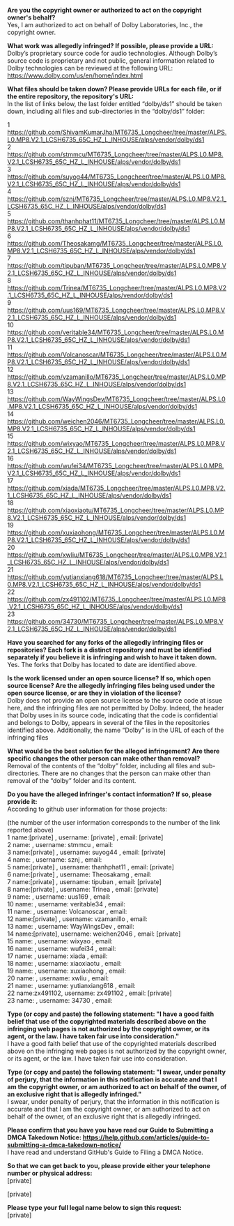 **Are you the copyright owner or authorized to act on the copyright owner's behalf?**  
Yes, I am authorized to act on behalf of Dolby Laboratories, Inc., the copyright owner.

**What work was allegedly infringed? If possible, please provide a URL:**  
Dolby’s proprietary source code for audio technologies. Although Dolby’s source code is proprietary and not public, general information related to Dolby technologies can be reviewed at the following URL: https://www.dolby.com/us/en/home/index.html

**What files should be taken down? Please provide URLs for each file, or if the entire repository, the repository's URL:**  
In the list of links below, the last folder entitled “dolby/ds1” should be taken down, including all files and sub-directories in the “dolby/ds1” folder:

1 https://github.com/ShivamKumarJha/MT6735_Longcheer/tree/master/ALPS.L0.MP8.V2.1_LCSH6735_65C_HZ_L_INHOUSE/alps/vendor/dolby/ds1  
2 https://github.com/stmmcu/MT6735_Longcheer/tree/master/ALPS.L0.MP8.V2.1_LCSH6735_65C_HZ_L_INHOUSE/alps/vendor/dolby/ds1  
3 https://github.com/suyog44/MT6735_Longcheer/tree/master/ALPS.L0.MP8.V2.1_LCSH6735_65C_HZ_L_INHOUSE/alps/vendor/dolby/ds1  
4	https://github.com/sznj/MT6735_Longcheer/tree/master/ALPS.L0.MP8.V2.1_LCSH6735_65C_HZ_L_INHOUSE/alps/vendor/dolby/ds1  
5 https://github.com/thanhphat11/MT6735_Longcheer/tree/master/ALPS.L0.MP8.V2.1_LCSH6735_65C_HZ_L_INHOUSE/alps/vendor/dolby/ds1   
6 https://github.com/Theosakamg/MT6735_Longcheer/tree/master/ALPS.L0.MP8.V2.1_LCSH6735_65C_HZ_L_INHOUSE/alps/vendor/dolby/ds1   
7 https://github.com/tipuban/MT6735_Longcheer/tree/master/ALPS.L0.MP8.V2.1_LCSH6735_65C_HZ_L_INHOUSE/alps/vendor/dolby/ds1  
8	https://github.com/Trinea/MT6735_Longcheer/tree/master/ALPS.L0.MP8.V2.1_LCSH6735_65C_HZ_L_INHOUSE/alps/vendor/dolby/ds1  
9 https://github.com/uus169/MT6735_Longcheer/tree/master/ALPS.L0.MP8.V2.1_LCSH6735_65C_HZ_L_INHOUSE/alps/vendor/dolby/ds1  
10 https://github.com/veritable34/MT6735_Longcheer/tree/master/ALPS.L0.MP8.V2.1_LCSH6735_65C_HZ_L_INHOUSE/alps/vendor/dolby/ds1  
11 https://github.com/Volcanoscar/MT6735_Longcheer/tree/master/ALPS.L0.MP8.V2.1_LCSH6735_65C_HZ_L_INHOUSE/alps/vendor/dolby/ds1  
12 https://github.com/vzamanillo/MT6735_Longcheer/tree/master/ALPS.L0.MP8.V2.1_LCSH6735_65C_HZ_L_INHOUSE/alps/vendor/dolby/ds1   
13 https://github.com/WayWingsDev/MT6735_Longcheer/tree/master/ALPS.L0.MP8.V2.1_LCSH6735_65C_HZ_L_INHOUSE/alps/vendor/dolby/ds1    
14 https://github.com/weichen2046/MT6735_Longcheer/tree/master/ALPS.L0.MP8.V2.1_LCSH6735_65C_HZ_L_INHOUSE/alps/vendor/dolby/ds1  
15 https://github.com/wixyao/MT6735_Longcheer/tree/master/ALPS.L0.MP8.V2.1_LCSH6735_65C_HZ_L_INHOUSE/alps/vendor/dolby/ds1  
16 https://github.com/wufei34/MT6735_Longcheer/tree/master/ALPS.L0.MP8.V2.1_LCSH6735_65C_HZ_L_INHOUSE/alps/vendor/dolby/ds1  
17	https://github.com/xiada/MT6735_Longcheer/tree/master/ALPS.L0.MP8.V2.1_LCSH6735_65C_HZ_L_INHOUSE/alps/vendor/dolby/ds1  
18 https://github.com/xiaoxiaotu/MT6735_Longcheer/tree/master/ALPS.L0.MP8.V2.1_LCSH6735_65C_HZ_L_INHOUSE/alps/vendor/dolby/ds1   
19 https://github.com/xuxiaohong/MT6735_Longcheer/tree/master/ALPS.L0.MP8.V2.1_LCSH6735_65C_HZ_L_INHOUSE/alps/vendor/dolby/ds1   
20	https://github.com/xwliu/MT6735_Longcheer/tree/master/ALPS.L0.MP8.V2.1_LCSH6735_65C_HZ_L_INHOUSE/alps/vendor/dolby/ds1    
21 https://github.com/yutianxiang618/MT6735_Longcheer/tree/master/ALPS.L0.MP8.V2.1_LCSH6735_65C_HZ_L_INHOUSE/alps/vendor/dolby/ds1  
22 https://github.com/zx491102/MT6735_Longcheer/tree/master/ALPS.L0.MP8.V2.1_LCSH6735_65C_HZ_L_INHOUSE/alps/vendor/dolby/ds1  
23 https://github.com/34730/MT6735_Longcheer/tree/master/ALPS.L0.MP8.V2.1_LCSH6735_65C_HZ_L_INHOUSE/alps/vendor/dolby/ds1  

**Have you searched for any forks of the allegedly infringing files or repositories? Each fork is a distinct repository and must be identified separately if you believe it is infringing and wish to have it taken down.**  
Yes. The forks that Dolby has located to date are identified above.

**Is the work licensed under an open source license? If so, which open source license? Are the allegedly infringing files being used under the open source license, or are they in violation of the license?**  
Dolby does not provide an open source license to the source code at issue here, and the infringing files are not permitted by Dolby. Indeed, the header that Dolby uses in its source code, indicating that the code is confidential and belongs to Dolby, appears in several of the files in the repositories identified above. Additionally, the name “Dolby” is in the URL of each of the infringing files

**What would be the best solution for the alleged infringement? Are there specific changes the other person can make other than removal?**  
Removal of the contents of the “dolby” folder, including all files and sub-directories. There are no changes that the person can make other than removal of the “dolby” folder and its content.

**Do you have the alleged infringer's contact information? If so, please provide it:**  
According to github user information for those projects:

(the number of the user information corresponds to the number of the link reported above)  
1 name:[private]	, username:	[private]	, email:	[private]  
2 name:	, username:	stmmcu	, email:  
3 name:[private] , username:	suyog44	, email:	[private]  
4 name:	, username:	sznj	, email:  
5 name:[private]	, username:	thanhphat11	, email:	[private]  
6 name:[private]	, username:	Theosakamg	, email:  
7 name:[private]	, username:	tipuban	, email:	[private]  
8 name:[private]	, username:	Trinea	, email:	[private]  
9 name:	, username:	uus169	, email:  
10 name:	, username:	veritable34	, email:  
11 name:	, username:	Volcanoscar	, email:  
12 name:[private]	, username:	vzamanillo	, email:  
13 name:	, username:	WayWingsDev	, email:  
14 name:[private], username:	weichen2046	, email:	[private]  
15 name:	, username:	wixyao	, email:  
16 name:	, username:	wufei34	, email:  
17 name:	, username:	xiada	, email:  
18 name:	, username:	xiaoxiaotu	, email:  
19 name:	, username:	xuxiaohong	, email:  
20 name:	, username:	xwliu	, email:  
21 name:	, username:	yutianxiang618	, email:  
22 name:zx491102, username:	zx491102	, email:	[private]  
23 name:	, username:	34730	, email:  

**Type (or copy and paste) the following statement: "I have a good faith belief that use of the copyrighted materials described above on the infringing web pages is not authorized by the copyright owner, or its agent, or the law. I have taken fair use into consideration."**  
I have a good faith belief that use of the copyrighted materials described above on the infringing web pages is not authorized by the copyright owner, or its agent, or the law. I have taken fair use into consideration.

**Type (or copy and paste) the following statement: "I swear, under penalty of perjury, that the information in this notification is accurate and that I am the copyright owner, or am authorized to act on behalf of the owner, of an exclusive right that is allegedly infringed."**  
I swear, under penalty of perjury, that the information in this notification is accurate and that I am the copyright owner, or am authorized to act on behalf of the owner, of an exclusive right that is allegedly infringed.

**Please confirm that you have you have read our Guide to Submitting a DMCA Takedown Notice: https://help.github.com/articles/guide-to-submitting-a-dmca-takedown-notice/**  
I have read and understand GitHub's Guide to Filing a DMCA Notice.

**So that we can get back to you, please provide either your telephone number or physical address:**  
[private]

[private]

**Please type your full legal name below to sign this request:**  
[private]
